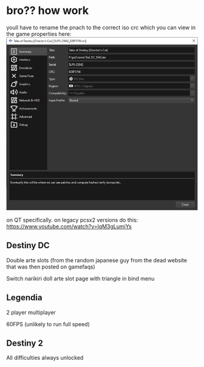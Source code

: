 # bro?? how work

youll have to rename the pnach to the correct iso crc which you can view in the game properties here:
![dark orb](../img/kou.png)

on QT specifically. on legacy pcsx2 versions do this: https://www.youtube.com/watch?v=lqM3gLumiYs

## Destiny DC
Double arte slots (from the random japanese guy from the dead website that was then posted on gamefaqs)

Switch narikiri doll arte slot page with triangle in bind menu

## Legendia
2 player multiplayer

60FPS (unlikely to run full speed)

## Destiny 2
All difficulties always unlocked

